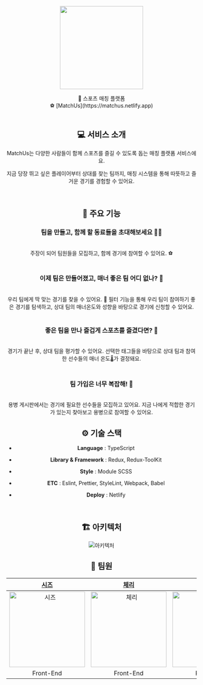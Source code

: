 <p align="center">
    <img src="https://user-images.githubusercontent.com/27142025/146670076-ac40fd58-a325-4f30-9f14-f695bd635e55.png" height="220" height="220">
</p>
<div align="center">
  🤼 스포츠 매칭 플랫폼<br>
  ⚽️ [MatchUs](https://matchus.netlify.app)
</div>

<div align="center"

</div>
<br/>

<h2>💻 서비스 소개</h2>

MatchUs는 다양한 사람들이 함께 스포츠를 즐길 수 있도록 돕는 매칭 플랫폼 서비스에요.

지금 당장 뛰고 싶은 플레이어부터 상대를 찾는 팀까지, 매칭 시스템을 통해 따뜻하고 즐거운 경기를 경험할 수 있어요.

</br>

<h2>🌟 주요 기능</h2>

<h3>팀을 만들고, 함께 할 동료들을 초대해보세요 🙋🏻</h3>

<br>
주장이 되어 팀원들을 모집하고, 함께 경기에 참여할 수 있어요. ⚽️
<br>
<br>

<h3>이제 팀은 만들어졌고, 매너 좋은 팀 어디 없나? 👀</h3>

<br>
우리 팀에게 딱 맞는 경기를 찾을 수 있어요. 🤩  
필터 기능을 통해 우리 팀이 참여하기 좋은 경기를 탐색하고, 상대 팀의 매너온도와 성향을 바탕으로 경기에 신청할 수 있어요.
<br>
<br>

<h3>좋은 팀을 만나 즐겁게 스포츠를 즐겼다면? 🕺</h3>

<br>
경기가 끝난 후, 상대 팀을 평가할 수 있어요.  
선택한 태그들을 바탕으로 상대 팀과 참여한 선수들의 매너 온도🌡️가 결정돼요.
<br>
<br>

<h3>팀 가입은 너무 복잡해! 😤</h3>

<br>
용병 게시판에서는 경기에 필요한 선수들을 모집하고 있어요.  
지금 나에게 적합한 경기가 있는지 찾아보고 용병으로 참여할 수 있어요.

</br>

<h2>⚙️ 기술 스택</h2>

- **Language** : TypeScript

- **Library & Framework** : Redux, Redux-ToolKit

- **Style** : Module SCSS

- **ETC** : Eslint, Prettier, StyleLint, Webpack, Babel

- **Deploy** : Netlify

</br>

<h2>🏗 아키텍처</h2>

<img alt="아키텍처" src="https://user-images.githubusercontent.com/27142025/146793945-f37db872-b8c0-4ded-a86d-a2c22bf50118.png" />

</br>

<h2>🍒 팀원</h2

<div align="center">

|                                                    [시즈](https://github.com/Kimbangg)                                                    |                                                    [체리](https://github.com/ProgWon)                                                     |                                                     [용스톤](https://github.com/94chl)                                                      |                                                [쭝](https://github.com/HongJungKim-dev)                                                 |                                                     [호세](https://github.com/sunH0)                                                      |                                                    [싸뮤엘](https://github.com/samkimuel)                                                    |
| :---------------------------------------------------------------------------------------------------------------------------------------: | :---------------------------------------------------------------------------------------------------------------------------------------: | :-----------------------------------------------------------------------------------------------------------------------------------------: | :-------------------------------------------------------------------------------------------------------------------------------------: | :---------------------------------------------------------------------------------------------------------------------------------------: | :------------------------------------------------------------------------------------------------------------------------------------------: |
| <img alt="시즈" src="https://user-images.githubusercontent.com/27142025/146766070-53788bc6-e68f-446a-b924-987a9c36a962.png" width="200"/> | <img alt="체리" src="https://user-images.githubusercontent.com/27142025/146766675-898d4809-67dd-4d27-a17d-e3a9deb4910e.png" width="200"/> | <img alt="용스톤" src="https://user-images.githubusercontent.com/27142025/146766138-fb852088-bb8a-42d7-b993-f98a07150754.png" width="200"/> | <img alt="쭝" src="https://user-images.githubusercontent.com/27142025/146672513-190f321f-f7ad-4321-8a18-caf2bc57e809.png" width="200"/> | <img alt="호세" src="https://user-images.githubusercontent.com/27142025/146672428-129f464e-8204-4b95-b4fc-189b12f1db5f.png" width="200"/> | <img alt="싸뮤엘" src="https://user-images.githubusercontent.com/27142025/146671175-fcebba5e-eaf8-4b54-96bd-bd8cadc85c79.jpeg" width="200"/> |
|                                                                 Front-End                                                                 |                                                                 Front-End                                                                 |                                                                  Front-End                                                                  |                                                                Front-End                                                                |                                                                 Back-End                                                                  |                                                                   Back-End                                                                   |

</div>
</br>
